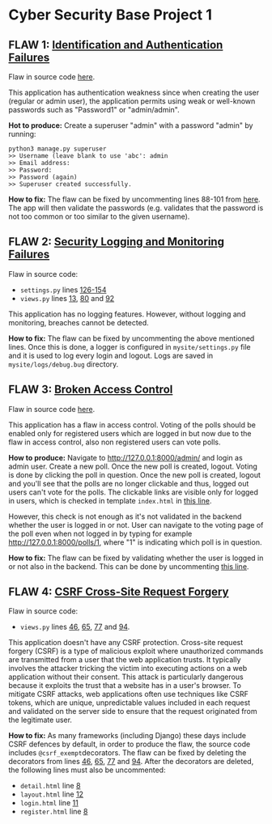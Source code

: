 # Cyber Security Base Project 1

## FLAW 1: [Identification and Authentication Failures](https://owasp.org/Top10/A07_2021-Identification_and_Authentication_Failures/)
Flaw in source code [here](https://github.com/sonjaolkkonen/cyber-security-base/blob/141041ed67fce1d228f8e08e0fe2ed44dc53c264/mysite/mysite/settings.py#L88).

This application has authentication weakness since when creating the user (regular or admin user), the application permits using weak or well-known passwords such as "Password1" or "admin/admin". 

**Hot to produce:** Create a superuser "admin" with a password "admin" by running: 

```
python3 manage.py superuser
>> Username (leave blank to use 'abc': admin
>> Email address:
>> Password:
>> Password (again)
>> Superuser created successfully.
```

**How to fix:** 
The flaw can be fixed by uncommenting lines 88-101 from [here](https://github.com/sonjaolkkonen/cyber-security-base/blob/141041ed67fce1d228f8e08e0fe2ed44dc53c264/mysite/mysite/settings.py#L88). The app will then validate the passwords (e.g. validates that the password is not too common or too similar to the given username). 

## FLAW 2: [Security Logging and Monitoring Failures](https://owasp.org/Top10/A09_2021-Security_Logging_and_Monitoring_Failures/)
Flaw in source code:
- ```settings.py``` lines [126-154](https://github.com/sonjaolkkonen/cyber-security-base/blob/e1b3bb3dd5b6b14a4f02544e6957d037c7b3f713/mysite/mysite/settings.py#L126)
- ```views.py``` lines [13](https://github.com/sonjaolkkonen/cyber-security-base/blob/e1b3bb3dd5b6b14a4f02544e6957d037c7b3f713/mysite/polls/views.py#L13), [80](https://github.com/sonjaolkkonen/cyber-security-base/blob/e1b3bb3dd5b6b14a4f02544e6957d037c7b3f713/mysite/polls/views.py#L80) and [92](https://github.com/sonjaolkkonen/cyber-security-base/blob/e1b3bb3dd5b6b14a4f02544e6957d037c7b3f713/mysite/polls/views.py#L92)

This application has no logging features. However, without logging and monitoring, breaches cannot be detected. 

**How to fix:**
The flaw can be fixed by uncommenting the above mentioned lines. Once this is done, a logger is configured in ```mysite/settings.py``` file and it is used to log every login and logout. Logs are saved in ```mysite/logs/debug.bug``` directory. 

## FLAW 3: [Broken Access Control](https://owasp.org/Top10/A01_2021-Broken_Access_Control/)
Flaw in source code [here](https://github.com/sonjaolkkonen/cyber-security-base/blob/cd6cdb1b7aa6dca76744ab189531c93f92b9977e/mysite/polls/views.py#L44).

This application has a flaw in access control. Voting of the polls should be enabled only for registered users which are logged in but now due to the flaw in access control, also non registered users can vote polls.

**How to produce:** Navigate to http://127.0.0.1:8000/admin/ and login as admin user. Create a new poll. Once the new poll is created, logout. Voting is done by clicking the poll in question. Once the new poll is created, logout and you'll see that the polls are no longer clickable and thus, logged out users can't vote for the polls. The clickable links are visible only for logged in users, which is checked in template ```index.html``` in [this line](https://github.com/sonjaolkkonen/cyber-security-base/blob/cd6cdb1b7aa6dca76744ab189531c93f92b9977e/mysite/polls/templates/polls/index.html#L10). 

However, this check is not enough as it's not validated in the backend whether the user is logged in or not. User can navigate to the voting page of the poll even when not logged in by typing for example http://127.0.0.1:8000/polls/1, where "1" is indicating which poll is in question. 

**How to fix:** The flaw can be fixed by validating whether the user is logged in or not also in the backend. This can be done by uncommenting [this line](https://github.com/sonjaolkkonen/cyber-security-base/blob/cd6cdb1b7aa6dca76744ab189531c93f92b9977e/mysite/polls/views.py#L44).

## FLAW 4: [CSRF Cross-Site Request Forgery](https://cybersecuritybase.mooc.fi/module-2.3/1-security)
Flaw in source code:
- ```views.py``` lines [46](https://github.com/sonjaolkkonen/cyber-security-base/blob/c2adb1a56138d835b35884fdeca56dd30d1b463c/mysite/polls/views.py#L46), [65](https://github.com/sonjaolkkonen/cyber-security-base/blob/c2adb1a56138d835b35884fdeca56dd30d1b463c/mysite/polls/views.py#L65), [77](https://github.com/sonjaolkkonen/cyber-security-base/blob/c2adb1a56138d835b35884fdeca56dd30d1b463c/mysite/polls/views.py#L77) and [94](https://github.com/sonjaolkkonen/cyber-security-base/blob/c2adb1a56138d835b35884fdeca56dd30d1b463c/mysite/polls/views.py#L94).

This application doesn't have any CSRF protection. Cross-site request forgery (CSRF) is a type of malicious exploit where unauthorized commands are transmitted from a user that the web application trusts. It typically involves the attacker tricking the victim into executing actions on a web application without their consent. This attack is particularly dangerous because it exploits the trust that a website has in a user's browser. To mitigate CSRF attacks, web applications often use techniques like CSRF tokens, which are unique, unpredictable values included in each request and validated on the server side to ensure that the request originated from the legitimate user.

**How to fix:** As many frameworks (including Django) these days include CSRF defences by default, in order to produce the flaw, the source code includes ```@csrf_exempt```decorators. The flaw can be fixed by deleting the decorators from lines [46](https://github.com/sonjaolkkonen/cyber-security-base/blob/c2adb1a56138d835b35884fdeca56dd30d1b463c/mysite/polls/views.py#L46), [65](https://github.com/sonjaolkkonen/cyber-security-base/blob/c2adb1a56138d835b35884fdeca56dd30d1b463c/mysite/polls/views.py#L65), [77](https://github.com/sonjaolkkonen/cyber-security-base/blob/c2adb1a56138d835b35884fdeca56dd30d1b463c/mysite/polls/views.py#L77) and [94](https://github.com/sonjaolkkonen/cyber-security-base/blob/c2adb1a56138d835b35884fdeca56dd30d1b463c/mysite/polls/views.py#L94). After the decorators are deleted, the following lines must also be uncommented:

- ```detail.html``` line [8](https://github.com/sonjaolkkonen/cyber-security-base/blob/ac469be3a39a2710d9d6b5ac42e0e16f6c1bd459/mysite/polls/templates/polls/detail.html#L8)
- ```layout.html``` line [12](https://github.com/sonjaolkkonen/cyber-security-base/blob/ac469be3a39a2710d9d6b5ac42e0e16f6c1bd459/mysite/polls/templates/polls/layout.html#L12)
- ```login.html``` line [11](https://github.com/sonjaolkkonen/cyber-security-base/blob/ac469be3a39a2710d9d6b5ac42e0e16f6c1bd459/mysite/polls/templates/polls/login.html#L11)
- ```register.html``` line [8](https://github.com/sonjaolkkonen/cyber-security-base/blob/ac469be3a39a2710d9d6b5ac42e0e16f6c1bd459/mysite/polls/templates/polls/register.html#L8)
